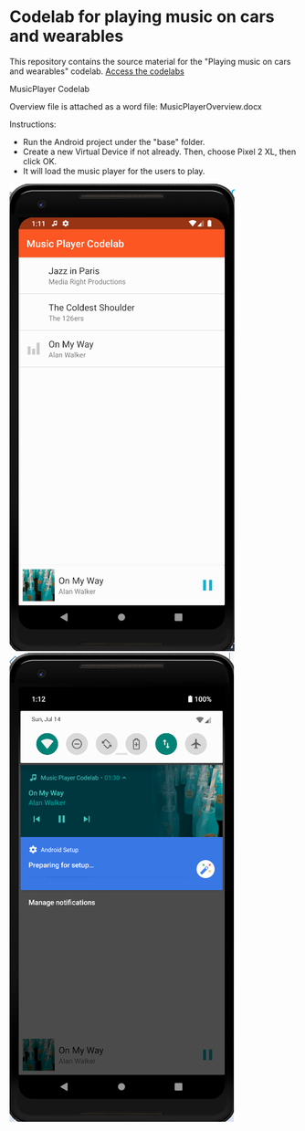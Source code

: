 # Codelab for playing music on cars and wearables

This repository contains the source material for the "Playing music on cars and
wearables" codelab. [Access the codelabs](https://codelabs.developers.google.com/codelabs/android-music-player/index.html)


MusicPlayer Codelab

Overview file is attached as a word file: MusicPlayerOverview.docx

Instructions:

- Run the Android project under the "base" folder.
- Create a new Virtual Device if not already. Then, choose Pixel 2 XL, then click OK.
- It will load the music player for the users to play.

![](screenshots/alanwalker.png)
![](screenshots/backgroundnotification.png)

